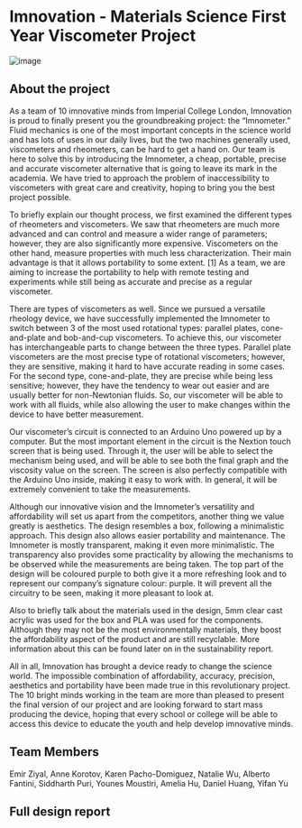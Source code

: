 # Imnovation - Materials Science First Year Viscometer Project 

![image](https://user-images.githubusercontent.com/81494714/134696135-ae96afcb-4a66-4945-ab0f-97693d4378ed.png)


## About the project 
As a team of 10 imnovative minds from Imperial College London, Imnovation is proud to finally 
present you the groundbreaking project: the “Imnometer.” Fluid mechanics is one of the most important 
concepts in the science world and has lots of uses in our daily lives, but the two machines generally used, 
viscometers and rheometers, can be hard to get a hand on. Our team is here to solve this by introducing the 
Imnometer, a cheap, portable, precise and accurate viscometer alternative that is going to leave its mark in 
the academia. We have tried to approach the problem of inaccessibility to viscometers with great care and 
creativity, hoping to bring you the best project possible. 

To briefly explain our thought process, we first examined the different types of rheometers and 
viscometers. We saw that rheometers are much more advanced and can control and measure a wider range 
of parameters; however, they are also significantly more expensive. Viscometers on the other hand, measure 
properties with much less characterization. Their main advantage is that it allows portability to some extent.
[1] As a team, we are aiming to increase the portability to help with remote testing and experiments while 
still being as accurate and precise as a regular viscometer. 

There are types of viscometers as well. Since we pursued a versatile rheology device, we have
successfully implemented the Imnometer to switch between 3 of the most used rotational types: parallel 
plates, cone-and-plate and bob-and-cup viscometers. To achieve this, our viscometer has interchangeable 
parts to change between the three types. Parallel plate viscometers are the most precise type of rotational 
viscometers; however, they are sensitive, making it hard to have accurate reading in some cases. For the 
second type, cone-and-plate, they are precise while being less sensitive; however, they have the tendency 
to wear out easier and are usually better for non-Newtonian fluids. So, our viscometer will be able to work 
with all fluids, while also allowing the user to make changes within the device to have better measurement.

Our viscometer’s circuit is connected to an Arduino Uno powered up by a computer. But the most 
important element in the circuit is the Nextion touch screen that is being used. Through it, the user will be 
able to select the mechanism being used, and will be able to see both the final graph and the viscosity value 
on the screen. The screen is also perfectly compatible with the Arduino Uno inside, making it easy to work 
with. In general, it will be extremely convenient to take the measurements.

Although our innovative vision and the Imnometer’s versatility and affordability will set us apart 
from the competitors, another thing we value greatly is aesthetics. The design resembles a box, following 
a minimalistic approach. This design also allows easier portability and maintenance. The Imnometer is 
mostly transparent, making it even more minimalistic. The transparency also provides some practicality by 
allowing the mechanisms to be observed while the measurements are being taken. The top part of the design 
will be coloured purple to both give it a more refreshing look and to represent our company’s signature 
colour: purple. It will prevent all the circuitry to be seen, making it more pleasant to look at.

Also to briefly talk about the materials used in the design, 5mm clear cast acrylic was used for the 
box and PLA was used for the components. Although they may not be the most environmentally materials, 
they boost the affordability aspect of the product and are still recyclable. More information about this can 
be found later on in the sustainability report.

All in all, Imnovation has brought a device ready to change the science world. The impossible 
combination of affordability, accuracy, precision, aesthetics and portability have been made true in this 
revolutionary project. The 10 bright minds working in the team are more than pleased to present the final 
version of our project and are looking forward to start mass producing the device, hoping that every school 
or college will be able to access this device to educate the youth and help develop imnovative minds.

## Team Members 

Emir Ziyal, Anne Korotov, Karen Pacho-Domiguez, Natalie Wu, Alberto Fantini, Siddharth Puri, Younes Moustiri, Amelia Hu, Daniel Huang, Yifan Yu 

## Full design report 

